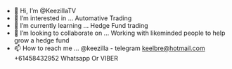 - 👋 Hi, I’m @KeezillaTV
- 👀 I’m interested in ...
Automative Trading
- 🌱 I’m currently learning ...
Hedge Fund trading
- 💞️ I’m looking to collaborate on ...
Working with likeminded people to help grow a hedge fund
- 📫 How to reach me ...
@keezilla - telegram
keelbre@hotmail.com
+61458432952 Whatsapp Or VIBER
<!---
KeezillaTV/KeezillaTV is a ✨ special ✨ repository because its `README.md` (this file) appears on your GitHub profile.
You can click the Preview link to take a look at your changes.
--->
